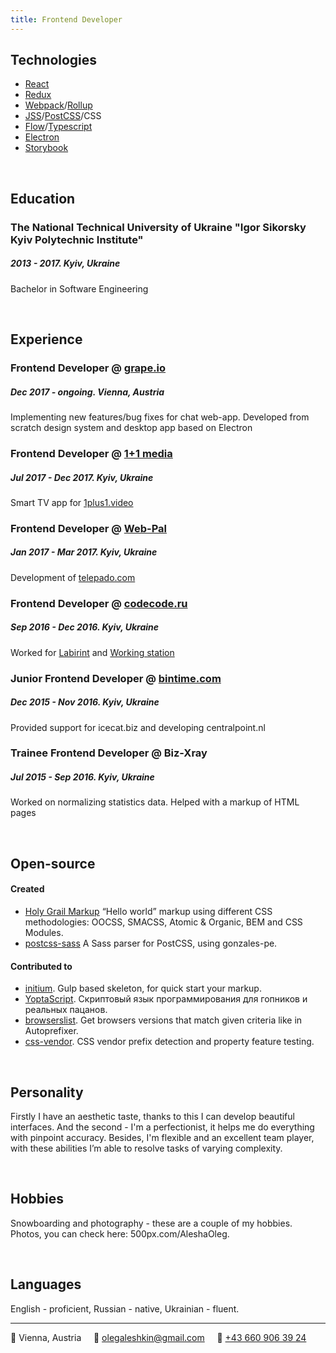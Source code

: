 ```yaml
---
title: Frontend Developer
---
```

## Technologies
* [React](https://facebook.github.io/react/)
* [Redux](http://redux.js.org/docs/introduction/)
* [Webpack](https://webpack.github.io/)/[Rollup](https://rollupjs.org/)
* [JSS](https://cssinjs.org/)/[PostCSS](http://postcss.org/)/CSS
* [Flow](https://flow.org/)/[Typescript](https://www.typescriptlang.org/)
* [Electron](https://electronjs.org/)
* [Storybook](https://storybook.js.org/)

&nbsp;
## Education

### The National Technical University of Ukraine "Igor Sikorsky Kyiv Polytechnic Institute"
##### 2013 - 2017. *Kyiv, Ukraine*
Bachelor in Software Engineering 

&nbsp;
## Experience

### Frontend Developer @ [grape.io](https://grape.io)
##### Dec 2017 - ongoing. *Vienna, Austria*
Implementing new features/bug fixes for chat web-app. Developed from scratch design system and desktop app based on Electron

### Frontend Developer @ [1+1 media](https://media.1plus1.ua/)
##### Jul 2017 - Dec 2017. *Kyiv, Ukraine*
Smart TV app for [1plus1.video](https://1plus1.video/)

### Frontend Developer @ [Web-Pal](http://web-pal.com/)
##### Jan 2017 - Mar 2017. *Kyiv, Ukraine*
Development of [telepado.com](https://telepado.com)

### Frontend Developer @ [codecode.ru](http://codecode.ru/)
##### Sep 2016 - Dec 2016. *Kyiv, Ukraine*
Worked for [Labirint](http://labirint.ru/) and [Working station](http://coworkstation.ru/)

### Junior Frontend Developer @ [bintime.com](http://bintime.com/)
##### Dec 2015 - Nov 2016. *Kyiv, Ukraine*
Provided support for icecat.biz and developing centralpoint.nl

### Trainee Frontend Developer @ Biz-Xray
##### Jul 2015 - Sep 2016. *Kyiv, Ukraine*
Worked on normalizing statistics data. Helped with a markup of HTML pages

&nbsp;
## Open-source

#### Created
- [Holy Grail Markup](https://github.com/AleshaOleg/holy-grail-markup) “Hello world” markup using different CSS methodologies: OOCSS, SMACSS, Atomic & Organic, BEM and CSS Modules.
- [postcss-sass](https://github.com/AleshaOleg/postcss-sass) A Sass parser for PostCSS, using gonzales-pe.

#### Contributed to
- [initium](https://github.com/straykov/initium). Gulp based skeleton, for quick start your markup.
- [YoptaScript](https://github.com/samgozman/YoptaScript). Скриптовый язык программирования для гопников и реальных пацанов.
- [browserslist](https://github.com/ai/browserslist). Get browsers versions that match given criteria like in Autoprefixer.
- [css-vendor](https://github.com/cssinjs/css-vendor). CSS vendor prefix detection and property feature testing.

&nbsp;
## Personality
Firstly I have an aesthetic taste, thanks to this I can develop beautiful interfaces. And the second - I'm a perfectionist, it helps me do everything with pinpoint accuracy. Besides, I'm flexible and an excellent team player, with these abilities I’m able to resolve tasks of varying complexity.

&nbsp;
## Hobbies
Snowboarding and photography -  these are a couple of my hobbies. Photos, you can check here: 500px.com/AleshaOleg.

&nbsp;
## Languages
English - proficient, Russian - native, Ukrainian - fluent.

---

📍 Vienna, Austria&nbsp;&nbsp;&nbsp;&nbsp;&nbsp;📧 [olegaleshkin@gmail.com](mailto:olegaleshkin@gmail.com)&nbsp;&nbsp;&nbsp;&nbsp;&nbsp;📱 [+43 660 906 39 24](tel:+436609063924)
